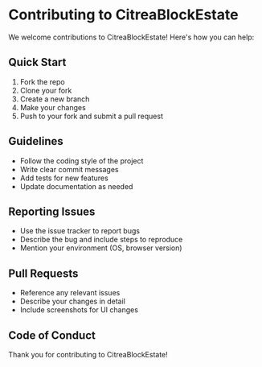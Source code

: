 # Contributing to CitreaBlockEstate

We welcome contributions to CitreaBlockEstate! Here's how you can help:

## Quick Start

1. Fork the repo
2. Clone your fork
3. Create a new branch
4. Make your changes
5. Push to your fork and submit a pull request

## Guidelines

- Follow the coding style of the project
- Write clear commit messages
- Add tests for new features
- Update documentation as needed

## Reporting Issues

- Use the issue tracker to report bugs
- Describe the bug and include steps to reproduce
- Mention your environment (OS, browser version)

## Pull Requests

- Reference any relevant issues
- Describe your changes in detail
- Include screenshots for UI changes

## Code of Conduct


Thank you for contributing to CitreaBlockEstate!
